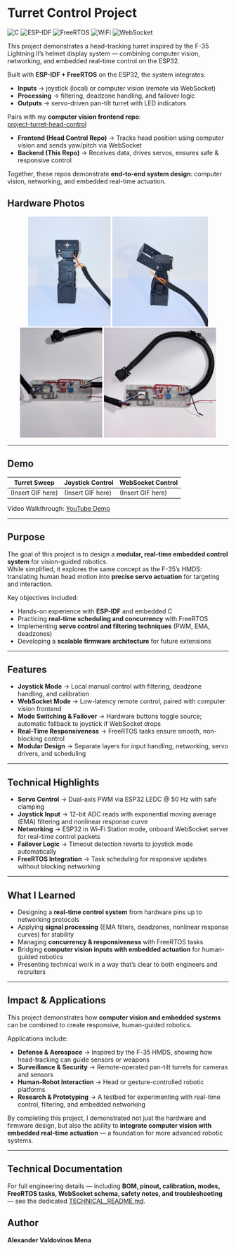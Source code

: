 # Turret Control Project

![C](https://img.shields.io/badge/Language-C-blue)
![ESP-IDF](https://img.shields.io/badge/Framework-ESP--IDF-green)
![FreeRTOS](https://img.shields.io/badge/RTOS-FreeRTOS-orange)
![WiFi](https://img.shields.io/badge/Connectivity-WiFi-lightgrey)
![WebSocket](https://img.shields.io/badge/Protocol-WebSocket-purple)

This project demonstrates a head-tracking turret inspired by the F-35 Lightning II’s helmet display system — combining computer vision, networking, and embedded real-time control on the ESP32.

Built with **ESP-IDF + FreeRTOS** on the ESP32, the system integrates:  
- **Inputs** → joystick (local) or computer vision (remote via WebSocket)  
- **Processing** → filtering, deadzone handling, and failover logic  
- **Outputs** → servo-driven pan-tilt turret with LED indicators  

Pairs with my **computer vision frontend repo**:  
[project-turret-head-control](https://github.com/Alexander-v22/project-turret-head-control)  

- **Frontend (Head Control Repo)** → Tracks head position using computer vision and sends yaw/pitch via WebSocket  
- **Backend (This Repo)** → Receives data, drives servos, ensures safe & responsive control  

Together, these repos demonstrate **end-to-end system design**: computer vision, networking, and embedded real-time actuation.  

## Hardware Photos

<p align="center">
  <img src="assets/front-turret-view.jpeg" alt="Turret – front view" height="250">
  <img src="assets/side-turret-view.jpeg" alt="Turret – side view" height="250">
  <img src="assets/breadboard.jpeg" alt="Breadboard overview" height="250">
  <img src="assets/joystick.jpeg" alt="Breadboard with joystick" height="250">
</p>

---

## Demo

| Turret Sweep | Joystick Control | WebSocket Control |
|--------------|-----------------|-------------------|
| (Insert GIF here) | (Insert GIF here) | (Insert GIF here) |

Video Walkthrough: [YouTube Demo](https://youtu.be/your-demo-link)

---

## Purpose

The goal of this project is to design a **modular, real-time embedded control system** for vision-guided robotics.  
While simplified, it explores the same concept as the F-35’s HMDS: translating human head motion into **precise servo actuation** for targeting and interaction.  

Key objectives included:  
- Hands-on experience with **ESP-IDF** and embedded C  
- Practicing **real-time scheduling and concurrency** with FreeRTOS  
- Implementing **servo control and filtering techniques** (PWM, EMA, deadzones)  
- Developing a **scalable firmware architecture** for future extensions  

---

## Features

- **Joystick Mode** → Local manual control with filtering, deadzone handling, and calibration  
- **WebSocket Mode** → Low-latency remote control, paired with computer vision frontend  
- **Mode Switching & Failover** → Hardware buttons toggle source; automatic fallback to joystick if WebSocket drops  
- **Real-Time Responsiveness** → FreeRTOS tasks ensure smooth, non-blocking control  
- **Modular Design** → Separate layers for input handling, networking, servo drivers, and scheduling  

---

## Technical Highlights

- **Servo Control** → Dual-axis PWM via ESP32 LEDC @ 50 Hz with safe clamping  
- **Joystick Input** → 12-bit ADC reads with exponential moving average (EMA) filtering and nonlinear response curve  
- **Networking** → ESP32 in Wi-Fi Station mode, onboard WebSocket server for real-time control packets  
- **Failover Logic** → Timeout detection reverts to joystick mode automatically  
- **FreeRTOS Integration** → Task scheduling for responsive updates without blocking networking  

---

## What I Learned

- Designing a **real-time control system** from hardware pins up to networking protocols  
- Applying **signal processing** (EMA filters, deadzones, nonlinear response curves) for stability  
- Managing **concurrency & responsiveness** with FreeRTOS tasks  
- Bridging **computer vision inputs with embedded actuation** for human-guided robotics  
- Presenting technical work in a way that’s clear to both engineers and recruiters  

---

## Impact & Applications

This project demonstrates how **computer vision and embedded systems** can be combined to create responsive, human-guided robotics.  

Applications include:  
- **Defense & Aerospace** → Inspired by the F-35 HMDS, showing how head-tracking can guide sensors or weapons  
- **Surveillance & Security** → Remote-operated pan-tilt turrets for cameras and sensors  
- **Human-Robot Interaction** → Head or gesture-controlled robotic platforms  
- **Research & Prototyping** → A testbed for experimenting with real-time control, filtering, and embedded networking  

By completing this project, I demonstrated not just the hardware and firmware design, but also the ability to **integrate computer vision with embedded real-time actuation** — a foundation for more advanced robotic systems.  

---

## Technical Documentation

For full engineering details — including **BOM, pinout, calibration, modes, FreeRTOS tasks, WebSocket schema, safety notes, and troubleshooting** — see the dedicated [TECHNICAL_README.md](./TECHNICAL_README.md).

## Author

**Alexander Valdovinos Mena**



